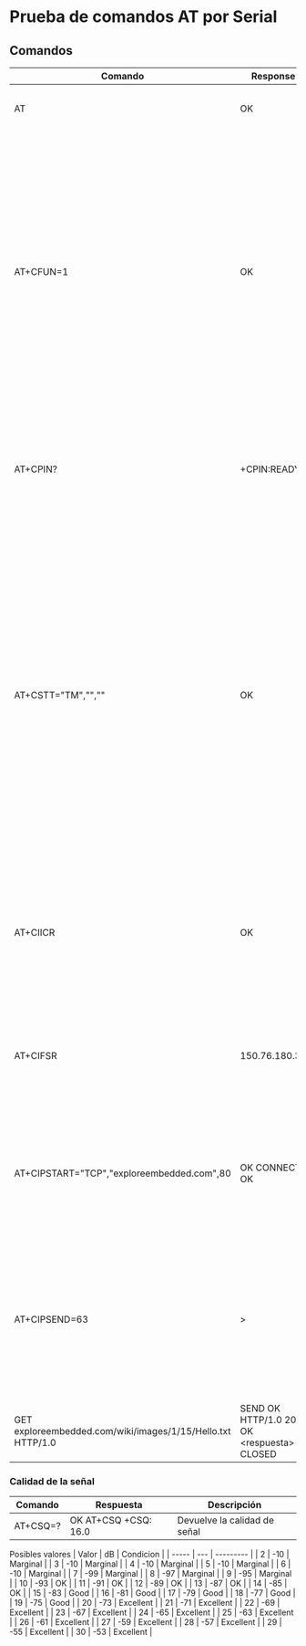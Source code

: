 # Prueba de comandos AT por Serial

## Comandos

| Comando                                                     | Response                                    | Description                                                                                                                                                                                                                                                                                                                                                                                       |
| ----------------------------------------------------------- | ------------------------------------------- | ------------------------------------------------------------------------------------------------------------------------------------------------------------------------------------------------------------------------------------------------------------------------------------------------------------------------------------------------------------------------------------------------- |
| AT                                                          | OK                                          | ¡Haga ping al módulo para ver si está activo!                                                                                                                                                                                                                                                                                                                                                     |
| AT+CFUN=1                                                   | OK                                          | Esto habilita la funcionalidad completa del módem. Puede confirmar el estado del módem escribiendo AT + CFUN? De hecho, puede hacer esto con cada comando en el que establezca parámetros. Agregar un signo de interrogación inmediatamente después del comando, devuelve el valor actual de ese comando.                                                                                         |
| AT+CPIN?                                                    | +CPIN:READY                                 | Compruebe si la tarjeta SIM está lista para realizar llamadas, mensajes o para iniciar la transmisión de paquetes de datos.                                                                                                                                                                                                                                                                       |
| AT+CSTT="TM","",""                                          | OK                                          | Es necesario configurar el nombre del punto de acceso, el nombre de usuario y la contraseña antes de poder establecer la conectividad de datos. Utilice el nombre APN de su proveedor de tarjeta SIM . Tenga en cuenta que para la mayoría de los proveedores de servicios, el PIN y la contraseña no están configurados. Si su proveedor o usted lo ha configurado, por favor haga esto también. |
| AT+CIICR                                                    | OK                                          | Inicie la conexión inalámbrica con GPRS. Esto configura la conexión inalámbrica GPRS con el proveedor de servicios y obtiene una dirección IP                                                                                                                                                                                                                                                     |
| AT+CIFSR                                                    | 150.76.180.37                               | Obtiene la dirección IP asignada al módulo después de una conexión exitosa con los comandos anteriores                                                                                                                                                                                                                                                                                            |
| AT+CIPSTART="TCP","exploreembedded.com",80                  | OK CONNECT OK                               | Inicia una conexión TCP al sitio web en el puerto 80. El primer OK es la respuesta a la aceptación del comando y el segundo para la conexión exitosa.                                                                                                                                                                                                                                             |
| AT+CIPSEND=63                                               | >                                           | Este comando indica que realizaremos una solicitud HTTP cuya longitud es de 63 caracteres. Responderá con una matriz correcta, después de lo cual enviaremos la solicitud GET.                                                                                                                                                                                                                    |
| GET exploreembedded.com/wiki/images/1/15/Hello.txt HTTP/1.0 | SEND OK HTTP/1.0 200 OK \<respuesta> CLOSED | Realice una solicitud HTTP GET.                                                                                                                                                                                                                                                                                                                                                                   |

### Calidad de la señal

| Comando  | Respuesta            | Descripción                  |
| -------- | -------------------- | ---------------------------- |
| AT+CSQ=? | OK AT+CSQ +CSQ: 16.0 | Devuelve la calidad de señal |

Posibles valores
| Valor | dB  | Condicion |
| ----- | --- | --------- |
| 2     | -10 | Marginal  |
| 3     | -10 | Marginal  |
| 4     | -10 | Marginal  |
| 5     | -10 | Marginal  |
| 6     | -10 | Marginal  |
| 7     | -99 | Marginal  |
| 8     | -97 | Marginal  |
| 9     | -95 | Marginal  |
| 10    | -93 | OK        |
| 11    | -91 | OK        |
| 12    | -89 | OK        |
| 13    | -87 | OK        |
| 14    | -85 | OK        |
| 15    | -83 | Good      |
| 16    | -81 | Good      |
| 17    | -79 | Good      |
| 18    | -77 | Good      |
| 19    | -75 | Good      |
| 20    | -73 | Excellent |
| 21    | -71 | Excellent |
| 22    | -69 | Excellent |
| 23    | -67 | Excellent |
| 24    | -65 | Excellent |
| 25    | -63 | Excellent |
| 26    | -61 | Excellent |
| 27    | -59 | Excellent |
| 28    | -57 | Excellent |
| 29    | -55 | Excellent |
| 30    | -53 | Excellent |